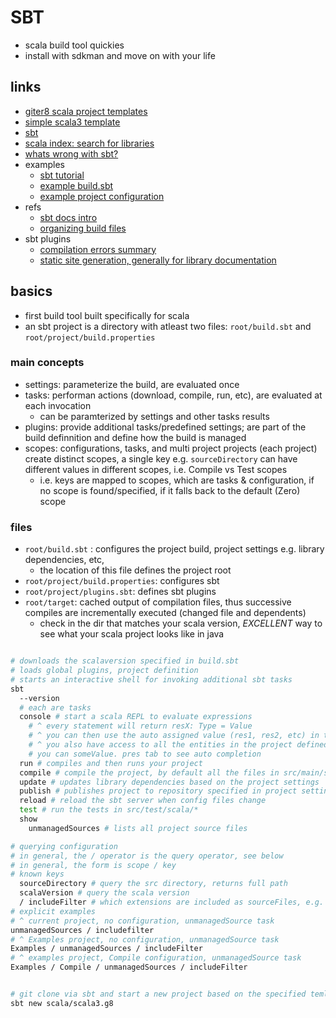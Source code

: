 # SBT

- scala build tool quickies
- install with sdkman and move on with your life

## links

- [giter8 scala project templates](https://www.foundweekends.org/giter8/)
- [simple scala3 template](https://github.com/scala/scala3.g8)
- [sbt](https://scala-sbt.org)
- [scala index: search for libraries](https://index.scala-lang.org/)
- [whats wrong with sbt?](https://www.lihaoyi.com/post/SowhatswrongwithSBT.html)
- examples
  - [sbt tutorial](https://github.com/shekhargulati/52-technologies-in-2016/blob/master/02-sbt/README.md)
  - [example build.sbt](https://github.com/noahehall/scala/blob/develop/examples/build.sbt)
  - [example project configuration](https://github.com/noahehall/scala/tree/develop/examples/project)
- refs
  - [sbt docs intro](https://www.scala-sbt.org/1.x/docs/)
  - [organizing build files](https://www.scala-sbt.org/1.x/docs/Organizing-Build.html)
- sbt plugins
  - [compilation errors summary](https://github.com/duhemm/sbt-errors-summary)
  - [static site generation, generally for library documentation](https://github.com/sbt/sbt-site)

## basics

- first build tool built specifically for scala
- an sbt project is a directory with atleast two files: `root/build.sbt` and `root/project/build.properties`

### main concepts

- settings: parameterize the build, are evaluated once
- tasks: performan actions (download, compile, run, etc), are evaluated at each invocation
  - can be paramterized by settings and other tasks results
- plugins: provide additional tasks/predefined settings; are part of the build definnition and define how the build is managed
- scopes: configurations, tasks, and multi project projects (each project) create distinct scopes, a single key e.g. `sourceDirectory` can have different values in different scopes, i.e. Compile vs Test scopes
  - i.e. keys are mapped to scopes, which are tasks & configuration, if no scope is found/specified, if it falls back to the default (Zero) scope

### files

- `root/build.sbt` : configures the project build, project settings e.g. library dependencies, etc,
  - the location of this file defines the project root
- `root/project/build.properties`: configures sbt
- `root/project/plugins.sbt`: defines sbt plugins
- `root/target`: cached output of compilation files, thus successive compiles are incrementally executed (changed file and dependents)
  - check in the dir that matches your scala version, _EXCELLENT_ way to see what your scala project looks like in java

```sh

# downloads the scalaversion specified in build.sbt
# loads global plugins, project definition
# starts an interactive shell for invoking additional sbt tasks
sbt
  --version
  # each are tasks
  console # start a scala REPL to evaluate expressions
    # ^ every statement will return resX: Type = Value
    # ^ you can then use the auto assigned value (res1, res2, etc) in the next statement
    # ^ you also have access to all the entities in the project defined in source files
    # you can someValue. pres tab to see auto completion
  run # compiles and then runs your project
  compile # compile the project, by default all the files in src/main/scala
  update # updates library dependencies based on the project settings
  publish # publishes project to repository specified in project settings
  reload # reload the sbt server when config files change
  test # run the tests in src/test/scala/*
  show
    unmanagedSources # lists all project source files

# querying configuration
# in general, the / operator is the query operator, see below
# in general, the form is scope / key
# known keys
  sourceDirectory # query the src directory, returns full path
  scalaVersion # query the scala version
  / includeFilter # which extensions are included as sourceFiles, e.g. {java, scala}
# explicit examples
# ^ current project, no configuration, unmanagedSource task
unmanagedSources / includefilter
# ^ Examples project, no configuration, unmanagedSource task
Examples / unmanagedSources / includeFilter
# ^ examples project, Compile configuration, unmanagedSource task
Examples / Compile / unmanagedSources / includeFilter


# git clone via sbt and start a new project based on the specified temlate
sbt new scala/scala3.g8

```
